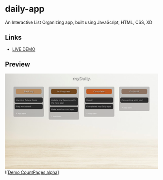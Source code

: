 # daily-app

An Interactive List Organizing app, built using JavaScript, HTML, CSS, XD

## Links
- [LIVE DEMO](https://dvru.github.io/daily-app/)

## Preview
![Preview](img/preview.png)
![[Demo CountPages alpha](https://gifs.com/gif/daily-app-Qn93ZZ)]



